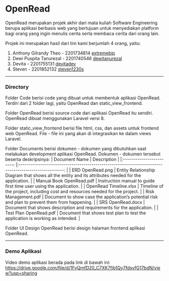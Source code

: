 # OpenRead

OpenRead merupakan projek akhir dari mata kuliah Software Engineering berupa aplikasi berbasis web yang bertujuan untuk menyediakan platform bagi orang yang ingin menulis cerita serta membaca cerita dari orang lain.

Projek ini merupakan hasil dari tim kami berjumlah 4 orang, yaitu:
1. Anthony Gilrandy Theo - 2201734814 [extremebip](https://github.com/extremebip "(extremebip)")
2. Dewi Puspita Tanurezal - 2201740546 [dewitanurezal](https://github.com/dewitanurezal "(dewitanurezal)")
3. Devita - 2201755131 [devitadev](https://github.com/devitadev "(devitadev)")
4. Steven - 2201852132 [steven1230s](https://github.com/steven1230s "(steven1230s)")
---
### Directory

Folder Code berisi code yang dibuat untuk membentuk aplikasi OpenRead.
Terdiri dari 2 folder lagi, yaitu OpenRead dan static_view_frontend.

Folder OpenRead berisi source code dari aplikasi OpenRead itu sendiri.
OpenRead dibuat menggunakan Laravel versi 8.

Folder static_view_frontend berisi file html, css, dan assets untuk frontend web OpenRead.
File - file ini yang akan di integrasikan ke dalam views Laravel.

Folder Documents berisi dokumen - dokumen yang dibutuhkan saat melakukan development aplikasi OpenRead. Dokumen - dokumen tersebut beserta deskripsinya:
|       Document Name      	|                                              Description                                             	|
|:------------------------:	|:----------------------------------------------------------------------------------------------------:	|
| ERD OpenRead.png         	| Entity Relationship Diagram that shows all the entity and its attributes needed for the application. 	|
| Manual Book OpenRead.pdf 	| Instruction manual to guide first time user using the application.                                   	|
| OpenRead Timeline.xlsx   	| Timeline of the project, including cost and resources needed for the project.                        	|
| Risk Management.pdf      	| Document to show case the application’s potential risk and plan to prevent them from happening.      	|
| SRS OpenRead.docx        	| Document that shows description and requirements for the application.                                	|
| Test Plan OpenRead.pdf   	| Document that shows test plan to test the application is working as intended.                        	|

Folder UI Design OpenRead berisi design halaman frontend aplikasi OpenRead.

---

### Demo Aplikasi
Video demo aplikasi berada pada link di bawah ini:
<https://drive.google.com/file/d/1FyQmfD20_C7XK7fjb1Qy7fdsvfG17bdN/view?usp=sharing>

